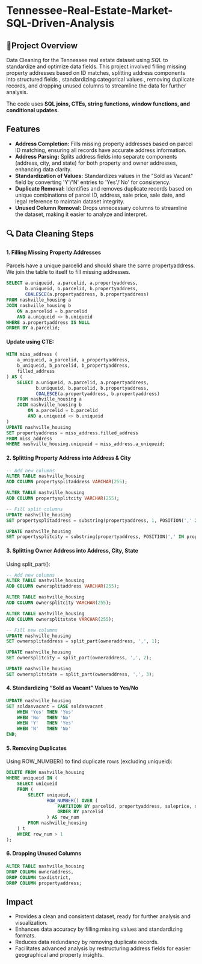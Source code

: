 # Tennessee-Real-Estate-Market-SQL-Driven-Analysis

## 📌Project Overview
Data Cleaning for the Tennessee real estate dataset using *SQL* to standardize and optimize data fields. This project involved filling missing property addresses based on ID matches, splitting address components into structured fields , standardizing categorical values , removing duplicate records, and dropping unused columns to streamline the data for further analysis.

The code uses **SQL joins, CTEs, string functions, window functions, and conditional updates.**

## Features
- **Address Completion:** Fills missing property addresses based on parcel ID matching, ensuring all records have accurate address information.
- **Address Parsing:** Splits address fields into separate components (address, city, and state) for both property and owner addresses, enhancing data clarity.
- **Standardization of Values:** Standardizes values in the "Sold as Vacant" field by converting 'Y'/'N' entries to 'Yes'/'No' for consistency.
- **Duplicate Removal:**  Identifies and removes duplicate records based on unique combinations of parcel ID, address, sale price, sale date, and legal reference to maintain dataset integrity.
- **Unused Column Removal:** Drops unnecessary columns to streamline the dataset, making it easier to analyze and interpret.

## 🔍 Data Cleaning Steps

#### 1. Filling Missing Property Addresses
Parcels have a unique parcelid and should share the same propertyaddress.
We join the table to itself to fill missing addresses.

```sql
SELECT a.uniqueid, a.parcelid, a.propertyaddress, 
       b.uniqueid, b.parcelid, b.propertyaddress,
       COALESCE(a.propertyaddress, b.propertyaddress)
FROM nashville_housing a
JOIN nashville_housing b
    ON a.parcelid = b.parcelid
    AND a.uniqueid <> b.uniqueid
WHERE a.propertyaddress IS NULL
ORDER BY a.parcelid;
```

#### Update using CTE:
```sql
WITH miss_address (
    a_uniqueid, a_parcelid, a_propertyaddress,
    b_uniqueid, b_parcelid, b_propertyaddress,
    filled_address
) AS (
    SELECT a.uniqueid, a.parcelid, a.propertyaddress,
           b.uniqueid, b.parcelid, b.propertyaddress,
           COALESCE(a.propertyaddress, b.propertyaddress)
    FROM nashville_housing a
    JOIN nashville_housing b
        ON a.parcelid = b.parcelid
        AND a.uniqueid <> b.uniqueid
)
UPDATE nashville_housing
SET propertyaddress = miss_address.filled_address
FROM miss_address
WHERE nashville_housing.uniqueid = miss_address.a_uniqueid;
```

#### 2. Splitting Property Address into Address & City
```sql
-- Add new columns
ALTER TABLE nashville_housing
ADD COLUMN propertysplitaddress VARCHAR(255);

ALTER TABLE nashville_housing
ADD COLUMN propertysplitcity VARCHAR(255);

-- Fill split columns
UPDATE nashville_housing
SET propertysplitaddress = substring(propertyaddress, 1, POSITION(',' IN propertyaddress) - 1);

UPDATE nashville_housing
SET propertysplitcity = substring(propertyaddress, POSITION(',' IN propertyaddress) + 1, length(propertyaddress));
```

#### 3. Splitting Owner Address into Address, City, State
Using split_part():
```sql
-- Add new columns
ALTER TABLE nashville_housing
ADD COLUMN ownersplitaddress VARCHAR(255);

ALTER TABLE nashville_housing
ADD COLUMN ownersplitcity VARCHAR(255);

ALTER TABLE nashville_housing
ADD COLUMN ownersplitstate VARCHAR(255);

-- Fill new columns
UPDATE nashville_housing
SET ownersplitaddress = split_part(owneraddress, ',', 1);

UPDATE nashville_housing
SET ownersplitcity = split_part(owneraddress, ',', 2);

UPDATE nashville_housing
SET ownersplitstate = split_part(owneraddress, ',', 3);
```

#### 4. Standardizing “Sold as Vacant” Values to Yes/No
```sql
UPDATE nashville_housing
SET soldasvacant = CASE soldasvacant
    WHEN 'Yes' THEN 'Yes'
    WHEN 'No'  THEN 'No'
    WHEN 'Y'   THEN 'Yes'
    WHEN 'N'   THEN 'No'
END;
```

#### 5. Removing Duplicates
Using ROW_NUMBER() to find duplicate rows (excluding uniqueid):
```sql
DELETE FROM nashville_housing
WHERE uniqueid IN (
    SELECT uniqueid
    FROM (
        SELECT uniqueid,
               ROW_NUMBER() OVER (
                   PARTITION BY parcelid, propertyaddress, saleprice, saledate, legalreference
                   ORDER BY parcelid
               ) AS row_num
        FROM nashville_housing
    ) t
    WHERE row_num > 1
);
```

#### 6. Dropping Unused Columns
```sql
ALTER TABLE nashville_housing
DROP COLUMN owneraddress,
DROP COLUMN taxdistrict,
DROP COLUMN propertyaddress;
```

## Impact
- Provides a clean and consistent dataset, ready for further analysis and visualization.
- Enhances data accuracy by filling missing values and standardizing formats.
- Reduces data redundancy by removing duplicate records.
- Facilitates advanced analysis by restructuring address fields for easier geographical and property insights.

<!--
## Getting Started
1. **Prerequisites:** Ensure you have access to a SQL environment (e.g., PostgreSQL, MySQL) and import the Nashville Housing dataset into a database.
2. **Dataset:** The Nashville Housing dataset includes details such as property address, owner address, sale information, and more.
3. **SQL File:** Use the provided SQL file containing the cleaning commands to execute each step in sequence and clean the dataset.
4. **Customization:** Modify SQL commands as needed to adapt to any variations in data structure or additional data preparation steps.

## Usage
- Run the SQL commands sequentially to clean the Nashville Housing dataset.
- Review the dataset after each stage to verify the applied changes, such as filled addresses, split fields, standardized values, and removal of duplicates.
- Utilize the clean data for further analysis or visualization in other tools.
-->
